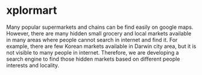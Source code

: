 # xplormart

Many popular supermarkets and chains can be find easily on google maps. However, there are many hidden small grocery and local markets available in many areas where people cannot search in internet and find it. For example, there are few Korean markets available in Darwin city area, but it is not visible to many people in internet. Therefore, we are developing a search engine to find those hidden markets based on different people interests and locality. 

